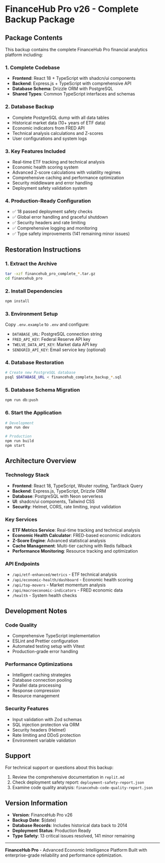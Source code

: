 # FinanceHub Pro v26 - Complete Backup Package

## Package Contents

This backup contains the complete FinanceHub Pro financial analytics platform including:

### 1. Complete Codebase
- **Frontend**: React 18 + TypeScript with shadcn/ui components
- **Backend**: Express.js + TypeScript with comprehensive API
- **Database Schema**: Drizzle ORM with PostgreSQL
- **Shared Types**: Common TypeScript interfaces and schemas

### 2. Database Backup
- Complete PostgreSQL dump with all data tables
- Historical market data (10+ years of ETF data)
- Economic indicators from FRED API
- Technical analysis calculations and Z-scores
- User configurations and system logs

### 3. Key Features Included
- Real-time ETF tracking and technical analysis
- Economic health scoring system
- Advanced Z-score calculations with volatility regimes
- Comprehensive caching and performance optimization
- Security middleware and error handling
- Deployment safety validation system

### 4. Production-Ready Configuration
- ✅ 18 passed deployment safety checks
- ✅ Global error handling and graceful shutdown
- ✅ Security headers and rate limiting
- ✅ Comprehensive logging and monitoring
- ✅ Type safety improvements (141 remaining minor issues)

## Restoration Instructions

### 1. Extract the Archive
```bash
tar -xzf financehub_pro_complete_*.tar.gz
cd financehub_pro
```

### 2. Install Dependencies
```bash
npm install
```

### 3. Environment Setup
Copy `.env.example` to `.env` and configure:
- `DATABASE_URL`: PostgreSQL connection string
- `FRED_API_KEY`: Federal Reserve API key
- `TWELVE_DATA_API_KEY`: Market data API key
- `SENDGRID_API_KEY`: Email service key (optional)

### 4. Database Restoration
```bash
# Create new PostgreSQL database
psql $DATABASE_URL < financehub_complete_backup_*.sql
```

### 5. Database Schema Migration
```bash
npm run db:push
```

### 6. Start the Application
```bash
# Development
npm run dev

# Production
npm run build
npm start
```

## Architecture Overview

### Technology Stack
- **Frontend**: React 18, TypeScript, Wouter routing, TanStack Query
- **Backend**: Express.js, TypeScript, Drizzle ORM
- **Database**: PostgreSQL with Neon serverless
- **UI**: shadcn/ui components, Tailwind CSS
- **Security**: Helmet, CORS, rate limiting, input validation

### Key Services
- **ETF Metrics Service**: Real-time tracking and technical analysis
- **Economic Health Calculator**: FRED-based economic indicators
- **Z-Score Engine**: Advanced statistical analysis
- **Cache Management**: Multi-tier caching with Redis fallback
- **Performance Monitoring**: Resource tracking and optimization

### API Endpoints
- `/api/etf-enhanced/metrics` - ETF technical analysis
- `/api/economic-health/dashboard` - Economic health scoring
- `/api/top-movers` - Market momentum analysis
- `/api/macroeconomic-indicators` - FRED economic data
- `/health` - System health checks

## Development Notes

### Code Quality
- Comprehensive TypeScript implementation
- ESLint and Prettier configuration
- Automated testing setup with Vitest
- Production-grade error handling

### Performance Optimizations
- Intelligent caching strategies
- Database connection pooling
- Parallel data processing
- Response compression
- Resource management

### Security Features
- Input validation with Zod schemas
- SQL injection protection via ORM
- Security headers (Helmet)
- Rate limiting and DDoS protection
- Environment variable validation

## Support

For technical support or questions about this backup:
1. Review the comprehensive documentation in `replit.md`
2. Check deployment safety report: `deployment-safety-report.json`
3. Examine code quality analysis: `financehub-code-quality-report.json`

## Version Information
- **Version**: FinanceHub Pro v26
- **Backup Date**: $(date)
- **Database Records**: Includes historical data back to 2014
- **Deployment Status**: Production Ready
- **Type Safety**: 13 critical issues resolved, 141 minor remaining

---

**FinanceHub Pro** - Advanced Economic Intelligence Platform
Built with enterprise-grade reliability and performance optimization.